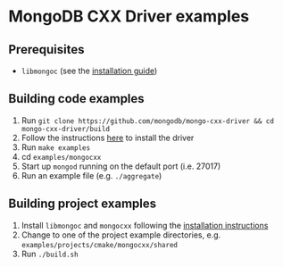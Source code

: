 # MongoDB CXX Driver examples

## Prerequisites

* `libmongoc` (see the [installation guide](https://mongoc.org/libmongoc/current/installing.html))

## Building code examples

1. Run `git clone https://github.com/mongodb/mongo-cxx-driver && cd mongo-cxx-driver/build`
2. Follow the instructions [here](https://www.mongodb.com/docs/languages/cpp/cpp-driver/current/installation/) to install the driver
3. Run `make examples`
4. cd `examples/mongocxx`
5. Start up `mongod` running on the default port (i.e. 27017)
6. Run an example file (e.g. `./aggregate`)

## Building project examples

1. Install `libmongoc` and `mongocxx` following the [installation
   instructions](https://www.mongodb.com/docs/languages/cpp/drivers/current/installation/)
2. Change to one of the project example directories, e.g. `examples/projects/cmake/mongocxx/shared`
3. Run `./build.sh`
